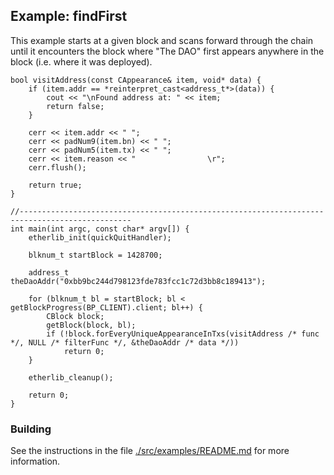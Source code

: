 ## Example: findFirst

This example starts at a given block and scans forward through the chain until it encounters the block where
"The DAO" first appears anywhere in the block (i.e. where it was deployed).

```
bool visitAddress(const CAppearance& item, void* data) {
    if (item.addr == *reinterpret_cast<address_t*>(data)) {
        cout << "\nFound address at: " << item;
        return false;
    }

    cerr << item.addr << " ";
    cerr << padNum9(item.bn) << " ";
    cerr << padNum5(item.tx) << " ";
    cerr << item.reason << "                \r";
    cerr.flush();

    return true;
}

//-----------------------------------------------------------------------------------------------
int main(int argc, const char* argv[]) {
    etherlib_init(quickQuitHandler);

    blknum_t startBlock = 1428700;

    address_t theDaoAddr("0xbb9bc244d798123fde783fcc1c72d3bb8c189413");

    for (blknum_t bl = startBlock; bl < getBlockProgress(BP_CLIENT).client; bl++) {
        CBlock block;
        getBlock(block, bl);
        if (!block.forEveryUniqueAppearanceInTxs(visitAddress /* func */, NULL /* filterFunc */, &theDaoAddr /* data */))
            return 0;
    }

    etherlib_cleanup();

    return 0;
}
```

### Building

See the instructions in the file [./src/examples/README.md](../README.md) for more information.
